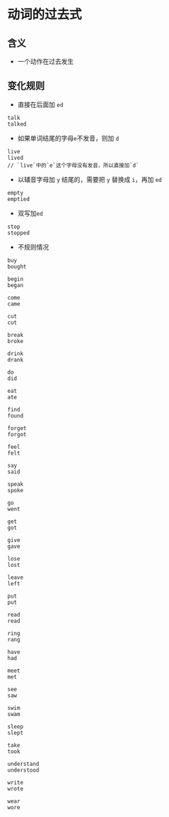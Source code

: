 # 动词的过去式

## 含义

- 一个动作在过去发生

## 变化规则

- 直接在后面加 `ed`

```
talk
talked
```

- 如果单词结尾的字母`e`不发音，则加 `d`

```
live
lived
// `live`中的`e`这个字母没有发音，所以直接加`d`
```

- 以辅音字母加 `y` 结尾的，需要把 `y` 替换成 `i`，再加 `ed`

```
empty
emptied
```

- 双写加`ed`

```
stop
stopped
```

- 不规则情况

```
buy
bought

begin
began

come
came

cut
cut

break
broke

drink
drank

do
did

eat
ate

find
found

forget
forgot

feel
felt

say
said

speak
spoke

go
went

get
got

give
gave

lose
lost

leave
left

put
put

read
read

ring
rang

have
had

meet
met

see
saw

swim
swam

sleep
slept

take
took

understand
understood

write
wrote

wear
wore
```
